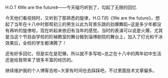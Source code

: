 H.O.T 《We are the future》——今天碰巧听到了，勾起了无限的回忆

今天他们看视频时，又听到了那熟悉的旋律，H.O.T的《We are the future》，想起了当年在十八中时那帮初三的男生以此为背景乐跳的劲爆舞蹈~这是多少年都没有再听的旋律啦，现在听起来依旧有当年的感觉。当时的表演可以说是火爆，尤其是当这个节目由学校的阶梯教室的舞台搬到淄博剧院的舞台上，加入了灯光和干冰效果后，全校的学生都沸腾了！

还有好多回忆，但是实在是犯懒，所以就不多写啦~总之在十八中的两年初中生活还是给我带来了很多丰富的经历的。

继续维护我的个人博客去啦~大家有时间也去踩踩吧，不过里面技术文章偏多。
